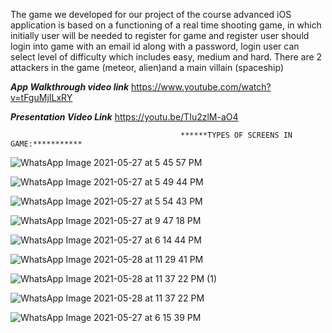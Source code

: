 The game we developed for our project of the course advanced iOS application is based on a functioning of a real time shooting game, in which initially user will be needed to register for game and register user should login into game with an email id along with a password, login user can select level of difficulty which includes easy, medium and hard. There are 2 attackers in the game (meteor, alien)and a main villain (spaceship)

***App Walkthrough video link***
https://www.youtube.com/watch?v=tFguMjILxRY


***Presentation Video Link***
https://youtu.be/TIu2zlM-aO4


                                          ******TYPES OF SCREENS IN GAME:***********



![WhatsApp Image 2021-05-27 at 5 45 57 PM](https://user-images.githubusercontent.com/26799447/120022294-d8d4de80-c009-11eb-9000-21208e59b5c7.jpeg)


![WhatsApp Image 2021-05-27 at 5 49 44 PM](https://user-images.githubusercontent.com/26799447/120022382-f73ada00-c009-11eb-835e-a9cd35d49086.jpeg)


![WhatsApp Image 2021-05-27 at 5 54 43 PM](https://user-images.githubusercontent.com/26799447/120022413-fe61e800-c009-11eb-9670-43bc780dba63.jpeg)


![WhatsApp Image 2021-05-27 at 9 47 18 PM](https://user-images.githubusercontent.com/26799447/120022625-4a149180-c00a-11eb-8fff-dc29ffec5664.jpeg)


![WhatsApp Image 2021-05-27 at 6 14 44 PM](https://user-images.githubusercontent.com/26799447/120022826-965fd180-c00a-11eb-9b36-2f7bdf181a37.jpeg)


![WhatsApp Image 2021-05-28 at 11 29 41 PM](https://user-images.githubusercontent.com/26799447/120024402-c6a86f80-c00c-11eb-8f8a-b7ca49786635.jpeg)


![WhatsApp Image 2021-05-28 at 11 37 22 PM (1)](https://user-images.githubusercontent.com/26799447/120025057-bb097880-c00d-11eb-9dab-0249f127ed8d.jpeg)


![WhatsApp Image 2021-05-28 at 11 37 22 PM](https://user-images.githubusercontent.com/26799447/120025066-bcd33c00-c00d-11eb-981f-c3320da3a39a.jpeg)


![WhatsApp Image 2021-05-27 at 6 15 39 PM](https://user-images.githubusercontent.com/26799447/120025191-f4da7f00-c00d-11eb-912b-d3a6ac3fd339.jpeg)










